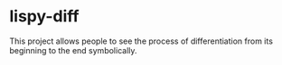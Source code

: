 # lispy-diff
This project allows people to see the process of differentiation from its beginning to the end symbolically.
